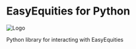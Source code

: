 # EasyEquities for Python
![Logo](https://github.com/lohanjs/images/blob/main/EasyEquities.png?raw=true)

Python library for interacting with EasyEquities
